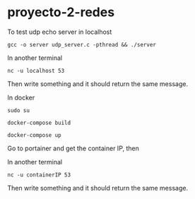 # proyecto-2-redes

To test udp echo server in localhost

`gcc -o server udp_server.c -pthread && ./server`

In another terminal

`nc -u localhost 53`

Then write something and it should return the same message.


In docker

`sudo su`

`docker-compose build`

`docker-compose up`

Go to portainer and get the container IP, then

In another terminal

`nc -u containerIP 53`

Then write something and it should return the same message.
